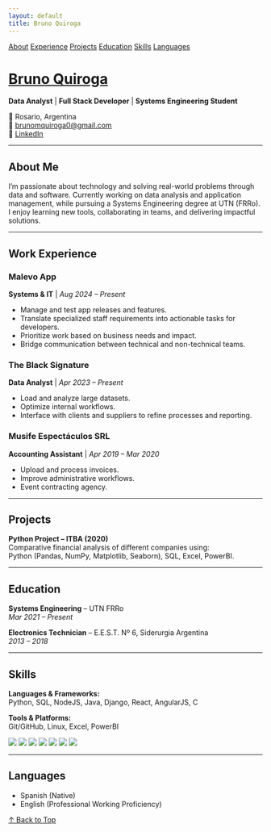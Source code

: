 ```yaml
---
layout: default
title: Bruno Quiroga
---
```


<div class="nav">
  <a href="#about">About</a>
  <a href="#experience">Experience</a>
  <a href="#projects">Projects</a>
  <a href="#education">Education</a>
  <a href="#skills">Skills</a>
  <a href="#languages">Languages</a>
</div>

# [Bruno Quiroga](https://bruquiro.github.io/)

**Data Analyst** | **Full Stack Developer** | **Systems Engineering Student**

📍 Rosario, Argentina  
📧 [brunomquiroga0@gmail.com](mailto:brunomquiroga0@gmail.com)  
🔗 [LinkedIn](https://linkedin.com/in/brunomaximilianoquiroga)

---

## <div id="about">About Me</div>

I’m passionate about technology and solving real-world problems through data and software. Currently working on data analysis and application management, while pursuing a Systems Engineering degree at UTN (FRRo). I enjoy learning new tools, collaborating in teams, and delivering impactful solutions.

---

## <div id="experience">Work Experience</div>

### Malevo App  
**Systems & IT** | *Aug 2024 – Present*  
- Manage and test app releases and features.  
- Translate specialized staff requirements into actionable tasks for developers.  
- Prioritize work based on business needs and impact.  
- Bridge communication between technical and non-technical teams.

### The Black Signature  
**Data Analyst** | *Apr 2023 – Present*  
- Load and analyze large datasets.  
- Optimize internal workflows.  
- Interface with clients and suppliers to refine processes and reporting.

### Musife Espectáculos SRL  
**Accounting Assistant** | *Apr 2019 – Mar 2020*  
- Upload and process invoices.  
- Improve administrative workflows.  
- Event contracting agency.

---

## <div id="projects">Projects</div>

**Python Project – ITBA (2020)**  
Comparative financial analysis of different companies using:  
Python (Pandas, NumPy, Matplotlib, Seaborn), SQL, Excel, PowerBI.

---

## <div id="education">Education</div>

**Systems Engineering** – UTN FRRo  
*Mar 2021 – Present*

**Electronics Technician** – E.E.S.T. Nº 6, Siderurgia Argentina  
*2013 – 2018*

---

## <div id="skills">Skills</div>

**Languages & Frameworks:**  
Python, SQL, NodeJS, Java, Django, React, AngularJS, C

**Tools & Platforms:**  
Git/GitHub, Linux, Excel, PowerBI

<div class="badges">
  <img src="https://img.shields.io/badge/Python-3670A0?style=flat-square&logo=python&logoColor=ffdd54" class="badge">
  <img src="https://img.shields.io/badge/SQL-000?style=flat-square&logo=mysql&logoColor=white" class="badge">
  <img src="https://img.shields.io/badge/Node.js-339933?style=flat-square&logo=nodedotjs&logoColor=white" class="badge">
  <img src="https://img.shields.io/badge/React-20232A?style=flat-square&logo=react&logoColor=61DAFB" class="badge">
  <img src="https://img.shields.io/badge/Git-F05032?style=flat-square&logo=git&logoColor=white" class="badge">
  <img src="https://img.shields.io/badge/Linux-FCC624?style=flat-square&logo=linux&logoColor=black" class="badge">
  <img src="https://img.shields.io/badge/PowerBI-F2C811?style=flat-square&logo=powerbi&logoColor=black" class="badge">
</div>

---

## <div id="languages">Languages</div>

- Spanish (Native)  
- English (Professional Working Proficiency)

<a href="#" class="top-button">↑ Back to Top</a>
